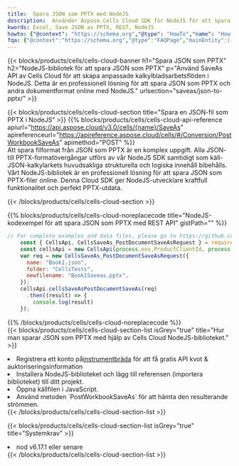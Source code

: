```yaml
---
title:  Spara JSON som PPTX med NodeJS
description:  Använder Aspose.Cells Cloud SDK för NodeJS för att spara JSON-formatfil som PPTX-formatfil.
kwords: Excel, Save JSON as PPTX, REST, NodeJS
howto: {"@context": "https://schema.org","@type": "HowTo","name": "How to save JSON as PPTX using the Cells Cloud NodeJS library.","description": "How to save JSON as PPTX using the Cells Cloud NodeJS library.","image": {"@type": "ImageObject"},"url": "/nodejs/saveas/json-to-pptx/","step": [{ "@type": "HowToStep","name": "How to save JSON as PPTX using the Cells Cloud NodeJS library. step 1", "image": {"@type": "ImageObject",},"url": "/nodejs/saveas/json-to-pptx/","text": "Register an account at <a href='https://dashboard.aspose.cloud/'>Dashboard</a> to get free API quota & authorization details",},{ "@type": "HowToStep","name": "How to save JSON as PPTX using the Cells Cloud NodeJS library. step 1", "image": {"@type": "ImageObject",},"url": "/nodejs/saveas/json-to-pptx/","text": "Install NodeJS library and add the reference (import the library) to your project.",},{ "@type": "HowToStep","name": "How to save JSON as PPTX using the Cells Cloud NodeJS library. step 1", "image": {"@type": "ImageObject",},"url": "/nodejs/saveas/json-to-pptx/","text": "Open the source file in JavaScript.",},{ "@type": "HowToStep","name": "How to save JSON as PPTX using the Cells Cloud NodeJS library. step 1", "image": {"@type": "ImageObject",},"url": "/nodejs/saveas/json-to-pptx/","text": "Use the `PostWorkbookSaveAs` method to retrieve the resulting stream.",}, ],"supply": {"@type": "HowToSupply","name": "document"},"tool": [{"@type": "HowToTool","name": "Visual Studio, Visual Studio Code, WebStorm"},{"@type": "HowToTool","name": "Aspose Cells"}],"totalTime": "PT6M"}
fqa: {"@context":"https://schema.org","@type":"FAQPage","mainEntity":[{"@type":"Question","name":"Why save file as other formats file in C# using REST API?","acceptedAnswer":{"@type":"Answer","text":"Documents are encoded in many ways, and some files may be incompatible with the software you use. To open and read such files, just save them as appropriate file formats.<br/><ol><li>Install .NET SDK and add the reference (import the library) to your project.</li><li>Open the source file in C# using REST API.</li><li>Call the PostWorkbookSaveAsRequest() method, passing an output filename with required extension.</li><li>Get the result of save as a separate file.</li></ol>"}},{"@type":"Question","name":"What file formats can I save as with your C# library?","acceptedAnswer":{"@type":"Answer","text":"We support a variety of file formats for conversion using .NET library, including XLSX, Excel, xls , PDF, CSV, HTML, Markdown, XML, PNG, JPG, TIFF, Json, TXT and many more."}},{"@type":"Question","name":"What is the maximum allowed file size for conversion using this .NET library?","acceptedAnswer":{"@type":"Answer","text":"There are no file size limits for format conversions using .NET library."}}]}
---
```

{{< blocks/products/cells/cells-cloud-banner h1="Spara JSON som PPTX" h2="NodeJS-bibliotek för att spara JSON som PPTX" p="Använd SaveAs API av Cells Cloud för att skapa anpassade kalkylbladsarbetsflöden i NodeJS. Detta är en professionell lösning för att spara JSON som PPTX och andra dokumentformat online med NodeJS." urlsection="saveas/json-to-pptx/" >}}

{{< blocks/products/cells/cells-cloud-section title="Spara en JSON-fil som PPTX i NodeJS" >}}
{{% blocks/products/cells/cells-cloud-api-reference apiurl="https://api.aspose.cloud/v3.0/cells/{name}/SaveAs" apireferenceurl="https://apireference.aspose.cloud/cells/#/Conversion/PostWorkbookSaveAs" apimethod="POST" %}}
<br/>
Att spara filformat från JSON som PPTX är en komplex uppgift. Alla JSON- till PPTX-formatövergångar utförs av vår NodeJS SDK samtidigt som käll-JSON-kalkylarkets huvudsakliga strukturella och logiska innehåll bibehålls. Vårt NodeJS-bibliotek är en professionell lösning för att spara JSON som PPTX-filer online. Denna Cloud SDK ger NodeJS-utvecklare kraftfull funktionalitet och perfekt PPTX-utdata.

{{< /blocks/products/cells/cells-cloud-section >}}

{{% blocks/products/cells/cells-cloud-noreplacecode title="NodeJS-kodexempel för att spara JSON som PPTX med REST API" gistPath="" %}}
  
```js
// For complete examples and data files, please go to https://github.com/aspose-cells-cloud/aspose-cells-cloud-node/
    const { CellsApi, CellsSaveAs_PostDocumentSaveAsRequest } = require("asposecellscloud");
    const cellsApi = new CellsApi(process.env.ProductClientId, process.env.ProductClientSecret);
    var req = new CellsSaveAs_PostDocumentSaveAsRequest({
      name: "Book1.json",
      folder: "CellsTests",
      newfilename: "Book1Saveas.pptx",
    });
    cellsApi.cellsSaveAsPostDocumentSaveAs(req)
      .then((result) => {
        console.log(result)
    });
```
  
{{% /blocks/products/cells/cells-cloud-noreplacecode %}}
<br/>
{{< blocks/products/cells/cells-cloud-section-list isGrey="true" title="Hur man sparar JSON som PPTX med hjälp av Cells Cloud NodeJS-biblioteket." >}}
<li> Registrera ett konto på<a href="https://dashboard.aspose.cloud/">instrumentbräda</a> för att få gratis API kvot & auktoriseringsinformation</li>
<li>Installera NodeJS-biblioteket och lägg till referensen (importera biblioteket) till ditt projekt.</li>
<li>Öppna källfilen i JavaScript.</li>
<li>Använd metoden `PostWorkbookSaveAs` för att hämta den resulterande strömmen.</li>
{{< /blocks/products/cells/cells-cloud-section-list >}}

{{< blocks/products/cells/cells-cloud-section-list isGrey="true" title="Systemkrav" >}}
<li>nod v6.17.1 eller senare</li>
{{< /blocks/products/cells/cells-cloud-section-list >}}
